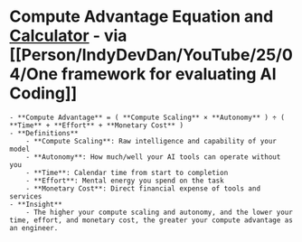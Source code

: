 # Compute Advantage Equation and [Calculator](https://agenticengineer.com/compute-advantage-equation) - via [[Person/IndyDevDan/YouTube/25/04/One framework for evaluating AI Coding]]
	- **Compute Advantage** = ( **Compute Scaling** × **Autonomy** ) ÷ ( **Time** + **Effort** + **Monetary Cost** )
	- **Definitions**
		- **Compute Scaling**: Raw intelligence and capability of your model
		- **Autonomy**: How much/well your AI tools can operate without you
		- **Time**: Calendar time from start to completion
		- **Effort**: Mental energy you spend on the task
		- **Monetary Cost**: Direct financial expense of tools and services
	- **Insight**
		- The higher your compute scaling and autonomy, and the lower your time, effort, and monetary cost, the greater your compute advantage as an engineer.